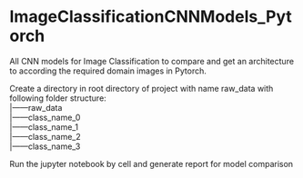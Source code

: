 # ImageClassificationCNNModels_Pytorch
All CNN models for Image Classification to compare and get an architecture to according the required domain images in Pytorch.

Create a directory in root directory of project with name raw_data with following folder structure:<br>
|——raw_data <br>
   |——class_name_0<br>
   |——class_name_1<br>
   |——class_name_2<br>
   |——class_name_3<br>
   
Run the jupyter notebook by cell and generate report for model comparison 
